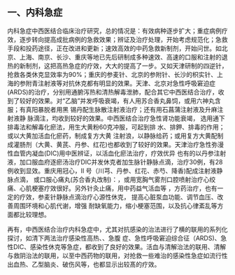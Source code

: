 ##  一、内科急症  

内科急症中西医结合临床治疗研究，总的情况是：有效病种逐步扩大；重症病例疗效，逐步转向提高成批病例的急救效果；辨证及治疗处理，开始考虑规范化；急救手段和投药途径，正在改进和更新；速效高效的中药急救新制剂，开始问世。如北京、上海、南京、长沙、重庆等地已先后研制成多种速效、高速的口服和注射的退热的新制剂，这把高热急症的疗效，大大的提高了一步。又如天津研制的四逆针，抢救各类休克显效率为90%；重庆的参麦针、北京的参附针、长沙的枳实针、上海的参附青注射液等对抗休克都有明显的效果。天津、北京对急性呼吸窘迫症 (ARDS)的治疗，分别用通腑泻热和清热解毒泄肺，配合其它中西医结合治疗，收到了较好的效果。对“乙脑”并发呼吸衰竭，有人用苏合香丸鼻饲，或用六神丸含服；有真阳暴脱者用黑 锡丹配生脉散注射液治疗；还有用石菖蒲注射液及升麻注射液静 脉滴注，均收到较好的效果。中西医结合治疗急性肾功能衰竭， 选用通下排毒法和解毒化瘀法，用生大黄粉60克冲服，可起到排 水、排鉀、排毒的作用；或以大黄加活血化瘀药，制成复方大黄 注射浪，以静脉给药；或用复方大黄配制成灌肠剂（大黄、黄芪、丹参、红花)也都收到了较好的效果。天津治疗急性弥漫性血管内凝血(DIC)用中医辨证，以活血化瘀法治疗，疗效优异  也有的以丹参注射液，加口服血府逐瘀汤治疗DIC并发休克者加生脉针静脉点滴，治疗30例，有28例收到显效。重庆用冠心，Ⅱ 号（川芎、丹参、红花、赤芍、降香)配成注射液静脉点滴， 或口服心痛丸(苏合香丸改制)：，或用宽胸气雾剂口腔喷射治疗心绞痛、心肌梗塞疗效很好。另外针灸止痛，用中药益气活血等 ，方药治疔，也有一定的疗效，参麦针静脉点滴治疗心源性休克，  提高心脏泵血功能、调节血压、改善周围环境和心肌代谢，增强 耐缺氧能力，缩小梗塞范围，以及抗心律紊乱等方面都比较理想。   

 再有，中西医结合治疗内科急症中，尤其对抗感染的治法进行了横的联用的系列化探讨，如清下两法治疔感染性高热、、急腹 症、急性呼吸窘迫综合征（ARDS)、急性DIC、感染性休克等急症，都收到了良好的效果。活血与清解治法的联用、清解与救阴治法的联用，以至中西药物的联用，对抢救一些难治的感染性急症如流行性出血热、乙型脑炎、破伤风等，也都显示出较髙的疗效。

